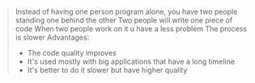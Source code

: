 > Instead of having one person program alone, you have two people standing one behind the other 
> Two people will write one piece of code
> When two people work on it u have a less problem
> The process is slower
> Advantages:
> * The code quality improves
> * It's used mostly with big applications that have a long timeline
> * It's better to do it slower but have higher quality